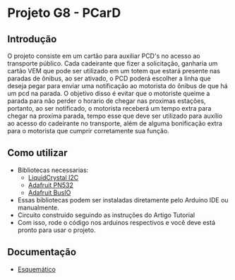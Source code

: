 # Projeto G8 - PCarD
## Introdução
O projeto consiste em um cartão para auxiliar PCD's no acesso ao transporte público. Cada cadeirante que fizer a solicitação, ganharia um cartão VEM que pode ser utilizado em um totem que estará presente nas paradas de ônibus, ao ser ativado, o PCD poderá escolher a linha que deseja pegar para enviar uma notificação ao motorista do ônibus de que há um pcd na parada. O objetivo disso é evitar que o motoriste queime a parada para não perder o horario de chegar nas proximas estações, portanto, ao ser notificado, o motorista receberá um tempo extra para chegar na proxíma parada, tempo esse que deve ser utilizado para auxílio ao acesso do cadeirante no transporte, além de alguma bonificação extra para o motorista que cumprir corretamente sua função.


## Como utilizar
- Bibliotecas necessarias:
  * [LiquidCrystal I2C](https://github.com/johnrickman/LiquidCrystal_I2C)
  * [Adafruit PN532](https://github.com/adafruit/Adafruit-PN532)
  * [Adafruit BusIO](https://github.com/adafruit/Adafruit_BusIO)
- Essas bibliotecas podem ser instaladas diretamente pelo Arduino IDE ou manualmente.
- Circuito construido seguindo as instruções do Artigo Tutorial
- Com isso, rode o código nos arduinos respectivos e você deve está pronto para usar o projeto.

## Documentação
- [Esquemático](https://github.com/seconds4decay/Projeto-G8/blob/main/docs/Sketch.png)
